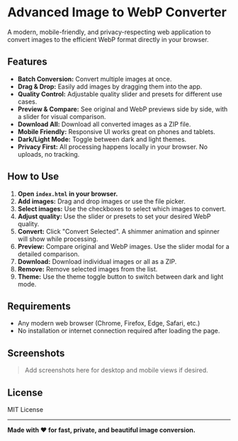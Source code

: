 # Advanced Image to WebP Converter

A modern, mobile-friendly, and privacy-respecting web application to convert images to the efficient WebP format directly in your browser.

## Features

- **Batch Conversion:** Convert multiple images at once.
- **Drag & Drop:** Easily add images by dragging them into the app.
- **Quality Control:** Adjustable quality slider and presets for different use cases.
- **Preview & Compare:** See original and WebP previews side by side, with a slider for visual comparison.
- **Download All:** Download all converted images as a ZIP file.
- **Mobile Friendly:** Responsive UI works great on phones and tablets.
- **Dark/Light Mode:** Toggle between dark and light themes.
- **Privacy First:** All processing happens locally in your browser. No uploads, no tracking.

## How to Use

1. **Open `index.html` in your browser.**
2. **Add images:** Drag and drop images or use the file picker.
3. **Select images:** Use the checkboxes to select which images to convert.
4. **Adjust quality:** Use the slider or presets to set your desired WebP quality.
5. **Convert:** Click "Convert Selected". A shimmer animation and spinner will show while processing.
6. **Preview:** Compare original and WebP images. Use the slider modal for a detailed comparison.
7. **Download:** Download individual images or all as a ZIP.
8. **Remove:** Remove selected images from the list.
9. **Theme:** Use the theme toggle button to switch between dark and light mode.

## Requirements

- Any modern web browser (Chrome, Firefox, Edge, Safari, etc.)
- No installation or internet connection required after loading the page.

## Screenshots

> Add screenshots here for desktop and mobile views if desired.

## License

MIT License

---

**Made with ❤️ for fast, private, and beautiful image conversion.**
